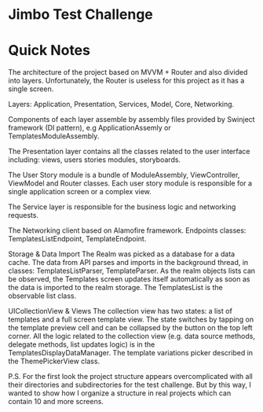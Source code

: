 # Jimbo Test Challenge

# Quick Notes

The architecture of the project based on MVVM + Router and also divided into layers. Unfortunately, the Router is useless for this project as it has a single screen.

Layers: Application, Presentation, Services, Model, Core, Networking.

Components of each layer assemble by assembly files provided by Swinject framework (DI pattern), e.g ApplicationAssemly or TemplatesModuleAssembly.

The Presentation layer contains all the classes related to the user interface including: views, users stories modules, storyboards.

The User Story module is a bundle of ModuleAssembly, ViewController, ViewModel and Router classes. Each user story module is responsible for a single application screen or a complex view.

The Service layer is responsible for the business logic and networking requests.

The Networking client based on Alamofire framework. Endpoints classes: TemplatesListEndpoint, TemplateEndpoint.

Storage & Data Import
The Realm was picked as a database for a data cache. The data from API parses and imports in the background thread, in classes: TemplatesListParser, TemplateParser.
As the realm objects lists can be observed, the Templates screen updates itself automatically as soon as the data is imported to the realm storage. The TemplatesList is the observable list class.

UICollectionView & Views
The collection view has two states: a list of templates and a full screen template view. The state switches by tapping on the template preview cell and can be collapsed by the button on the top left corner.
All the logic related to the collection view (e.g. data source methods, delegate methods, list updates logic) is in the TemplatesDisplayDataManager.
The template variations picker described in the ThemePickerView class.

P.S. For the first look the project structure appears overcomplicated with all their directories and subdirectories for the test challenge. But by this way, I wanted to show how I organize a structure in real projects which can contain 10 and more screens.
